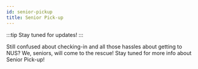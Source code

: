 ```yaml
---
id: senior-pickup
title: Senior Pick-up
---
```


:::tip
Stay tuned for updates!
:::

Still confused about checking-in and all those hassles about getting to NUS? We, seniors, will come to the rescue! Stay tuned for more info about Senior Pick-up!
